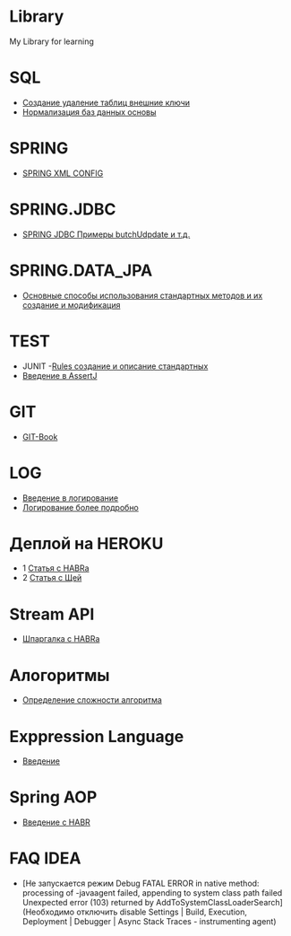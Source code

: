 # Library
My Library for learning
# SQL
- [Создание удаление таблиц внешние ключи](https://metanit.com/sql/mysql/2.5.php)
- [Нормализация баз данных основы](https://info-comp.ru/database-normalization)
# SPRING
- [SPRING XML CONFIG ](https://beginner-mercenary.blogspot.com/2018/08/24-bean-c-xml.html)
# SPRING.JDBC
- [SPRING JDBC Примеры butchUdpdate и т.д. ](https://coderlessons.com/tutorials/java-tekhnologii/uznai-vesnu-jdbc/spring-jdbc-kratkoe-rukovodstvo)
# SPRING.DATA_JPA
- [Основные способы использования стандартных методов и их создание и модификация](https://habr.com/ru/post/435114/)
# TEST
- JUNIT
-[Rules создание и описание стандартных](http://blog.qatools.ru/junit/junit-rules-tutorial)
- [Введение в AssertJ](https://www.codeflow.site/ru/article/introduction-to-assertj)
# GIT
- [GIT-Book](https://git-scm.com/book/ru/v2)
# LOG
- [Введение в логирование](https://javarush.ru/groups/posts/2388-logirovanie-chto-kak-gde-i-chem)
- [Логирование более подробно](http://www.skipy.ru/useful/logging.html#log4j_sl)
# Деплой на HEROKU
- 1 [Статья с HABRа](https://habr.com/ru/post/232679/)
- 2 [Статья с Щей](https://xn--e1ai0c.xn--p1ai/article.php?id=11)
# Stream API
- [Шпаргалка с HABRа](https://habr.com/ru/company/luxoft/blog/270383/)
# Алогоритмы
- [Определение сложности алгоритма](https://habr.com/ru/post/104219/)
# Exppression Language
- [Введение](https://metanit.com/java/javaee/3.9.php)
# Spring AOP
- [Введение c HABR](https://habr.com/ru/post/428548/)
# FAQ IDEA
- [Не запускается режим Debug FATAL ERROR in native method: processing of -javaagent failed, appending to system class path failed
Unexpected error (103) returned by AddToSystemClassLoaderSearch]
(Необходимо отключить disable Settings | Build, Execution, Deployment | Debugger | Async Stack Traces - instrumenting agent)

